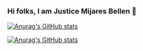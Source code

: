 ### Hi folks, I am Justice Mijares Bellen 👋

[![Anurag's GitHub stats](https://github-readme-stats.vercel.app/api?username=givemesleep)](https://github.com/givemesleep/github-readme-stats)

<!--
**givemesleep/givemesleep** is a ✨ _special_ ✨ repository because its `README.md` (this file) appears on your GitHub profile.

Here are some ideas to get you started:

- 🔭 I’m currently working on ...
- 🌱 I’m currently learning ...
- 👯 I’m looking to collaborate on ...
- 🤔 I’m looking for help with ...
- 💬 Ask me about ...
- 📫 How to reach me: ...
- 😄 Pronouns: ...
- ⚡ Fun fact: ...
-->

[![Anurag's GitHub stats](https://github-readme-stats.vercel.app/api?username=givemesleep)](https://github.com/givemesleep/github-readme-stats)
